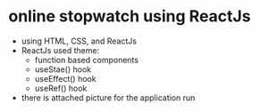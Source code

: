 # online stopwatch using ReactJs

* using HTML, CSS, and ReactJs
* ReactJs used theme:
  * function based components
  * useStae() hook
  * useEffect() hook
  * useRef() hook
* there is attached picture for the application run
